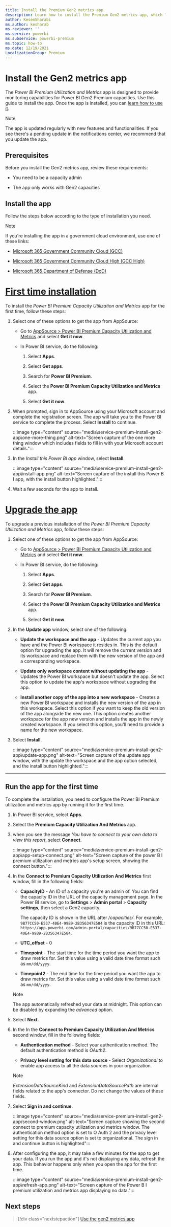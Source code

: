 ```yaml
---
title: Install the Premium Gen2 metrics app
description: Learn how to install the Premium Gen2 metrics app, which lets monitor Power BI Premium Gen2 capacities.
author: KesemSharabi
ms.author: kesharab
ms.reviewer: ''
ms.service: powerbi
ms.subservice: powerbi-premium
ms.topic: how-to
ms.date: 12/19/2021
LocalizationGroup: Premium 
---
```


# Install the Gen2 metrics app

The *Power BI Premium Utilization and Metrics* app is designed to provide monitoring capabilities for Power BI Gen2 Premium capacities. Use this guide to install the app. Once the app is installed, you can [learn how to use it](service-premium-gen2-metrics-app.md).

>[!NOTE]
>The app is updated regularly with new features and functionalities. If you see there's a pending update in the notifications center, we recommend that you update the app.

## Prerequisites

Before you install the Gen2 metrics app, review these requirements:

* You need to be a capacity admin

* The app only works with Gen2 capacities

## Install the app

Follow the steps below according to the type of installation you need.

>[!NOTE]
>If you're installing the app in a government cloud environment, use one of these links:
>
>* [Microsoft 365 Government Community Cloud (GCC)](https://aka.ms/USGovCapacityUsageReport)
>
>* [Microsoft 365 Government Community Cloud High (GCC High)](https://aka.ms/USGovHighCapacityUsageReport)
>
>* [Microsoft 365 Department of Defense (DoD)](https://aka.ms/USGovDodCapacityUsageReport)

# [First time installation](#tab/1st)

To install the *Power BI Premium Capacity Utilization and Metrics* app for the first time, follow these steps:

1. Select one of these options to get the app from AppSource:

    * Go to [AppSource > Power BI Premium Capacity Utilization and Metrics](https://appsource.microsoft.com/product/power-bi/pbi_pcmm.pbipremiumcapacitymonitoringreport) and select **Get it now**.

    * In Power BI service, do the following:

        1. Select **Apps**.

        2. Select **Get apps**.

        3. Search for **Power BI Premium**.

        4. Select the **Power BI Premium Capacity Utilization and Metrics** app.

        5. Select **Get it now**.

2. When prompted, sign in to AppSource using your Microsoft account and complete the registration screen. The app will take you to the Power BI service to complete the process. Select **Install** to continue.

    :::image type="content" source="media\service-premium-install-gen2-app\one-more-thing.png" alt-text="Screen capture of the one more thing window which includes fields to fill in with your Microsoft account details.":::

3. In the *Install this Power BI app* window, select **Install**.

    :::image type="content" source="media\service-premium-install-gen2-app\install-app.png" alt-text="Screen capture of the install this Power B I app, with the install button highlighted.":::

4. Wait a few seconds for the app to install.

# [Upgrade the app](#tab/upgrade)

To upgrade a previous installation of the *Power BI Premium Capacity Utilization and Metrics* app, follow these steps:

1. Select one of these options to get the app from AppSource:

    * Go to [AppSource > Power BI Premium Capacity Utilization and Metrics](https://appsource.microsoft.com/product/power-bi/pbi_pcmm.pbipremiumcapacitymonitoringreport) and select **Get it now**.

    * In Power BI service, do the following:

        1. Select **Apps**.

        2. Select **Get apps**.

        3. Search for **Power BI Premium**.

        4. Select the **Power BI Premium Capacity Utilization and Metrics** app.

        5. Select **Get it now**.

2. In the **Update app** window, select one of the following:

    * **Update the workspace and the app** - Updates the current app you have and the Power BI workspace it resides in. This is the default option for upgrading the app. It will remove the current version and its workspace and replace them with the new version of the app and a corresponding workspace.

    * **Update only workspace content without updating the app** - Updates the Power BI workspace but doesn't update the app. Select this option to update the app's workspace without upgrading the app.

    * **Install another copy of the app into a new workspace** - Creates a new Power BI workspace and installs the new version of the app in this workspace. Select this option if you want to keep the old version of the app alongside the new one. This option creates another workspace for the app new version and installs the app in the newly created workspace. If you select this option, you'll need to provide a name for the new workspace.

3. Select **Install**.

    :::image type="content" source="media\service-premium-install-gen2-app\update-app.png" alt-text="Screen capture of the update app window, with the update the workspace and the app option selected, and the install button highlighted.":::

---

## Run the app for the first time

To complete the installation, you need to configure the Power BI Premium utilization and metrics app by running it for the first time.

1. In Power BI service, select **Apps**.

2. Select the **Premium Capacity Utilization And Metrics** app.

3. when you see the message *You have to connect to your own data to view this report*, select **Connect**.

    :::image type="content" source="media\service-premium-install-gen2-app\app-setup-connect.png" alt-text="Screen capture of the power B I premium utilization and metrics app's setup screen, showing the connect button.":::

4. In the **Connect to Premium Capacity Utilization And Metrics** first window, fill in the following fields:

    * **CapacityID** - An ID of a capacity you're an admin of. You can find the capacity ID in the URL of the capacity management page. In the Power BI service, go to **Settings** > **Admin portal** > **Capacity settings**, then select a Gen2 capacity.

        The capacity ID is shown in the URL after */capacities/*. For example, `9B77CC50-E537-40E4-99B9-2B356347E584` is the capacity ID in this URL: `https://app.powerbi.com/admin-portal/capacities/9B77CC50-E537-40E4-99B9-2B356347E584`.

    * **UTC_offset** - 0

    * **Timepoint** - The start time for the time period you want the app to draw metrics for. Set this value using a valid date time format such as `mm/dd/yyyy`.

    * **Timepoint2** - The end time for the time period you want the app to draw metrics for. Set this value using a valid date time format such as `mm/dd/yyyy`.

    >[!NOTE]
    >The app automatically refreshed your data at midnight. This option can be disabled by expanding the *advanced* option.

5. Select **Next**.

6. In the In the **Connect to Premium Capacity Utilization And Metrics** second window, fill in the following fields:

    * **Authentication method** - Select your authentication method. The default authentication method is *OAuth2*.

    * **Privacy level setting for this data source** - Select *Organizational* to enable app access to all the data sources in your organization.

    >[!NOTE]
    >*ExtensionDataSourceKind* and *ExtensionDataSourcePath* are internal fields related to the app's connector. Do not change the values of these fields.

7. Select **Sign in and continue**.

    :::image type="content" source="media/service-premium-install-gen2-app/second-window.png" alt-text="Screen capture showing the second connect to premium capacity utilization and metrics window. The authentication method option is set to O Auth 2 and the privacy level setting for this data source option is set to organizational. The sign in and continue button is highlighted":::

8. After configuring the app, it may take a few minutes for the app to get your data. If you run the app and it's not displaying any data, refresh the app. This behavior happens only when you open the app for the first time.

    :::image type="content" source="media\service-premium-install-gen2-app\refresh-app.png" alt-text="Screen capture of the Power B I premium utilization and metrics app displaying no data.":::

## Next steps

> [!div class="nextstepaction"]
> [Use the gen2 metrics app](service-premium-gen2-metrics-app.md)
